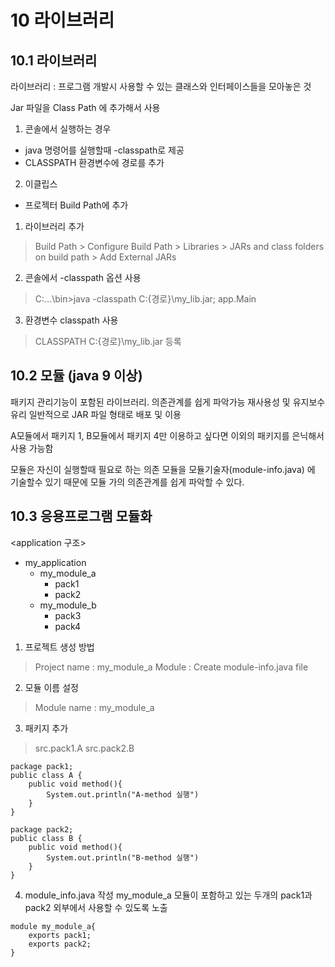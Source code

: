 # 10 라이브러리
## 10.1 라이브러리
라이브러리 : 프로그램 개발시 사용할 수 있는 클래스와 인터페이스들을 모아놓은 것 

Jar 파일을 Class Path 에 추가해서 사용
1) 콘솔에서 실행하는 경우
 * java 명령어를 실행할때 -classpath로 제공
 * CLASSPATH 환경변수에 경로를 추가
2) 이클립스
 * 프로젝터 Build Path에 추가

1) 라이브러리 추가
> Build Path > Configure Build Path > Libraries > JARs and class folders on build path > Add External JARs
2) 콘솔에서 -classpath 옵션 사용
> C:\...\bin>java -classpath C:\{경로}\my_lib.jar; app.Main
3) 환경변수 classpath 사용
> CLASSPATH C:\{경로}\my_lib.jar 등록

## 10.2 모듈 (java 9 이상)
패키지 관리기능이 포함된 라이브러리. 의존관계를 쉽게 파악가능
재사용성 및 유지보수 유리
일반적으로 JAR 파일 형태로 배포 및 이용

A모듈에서 패키지 1, B모듈에서 패키지 4만 이용하고 싶다면 이외의 패키지를 은닉해서 사용 가능함

모듈은 자신이 실행할때 필요로 하는 의존 모듈을 모듈기술자(module-info.java) 에 기술할수 있기 때문에 모듈 가의 의존관계를 쉽게 파악할 수 있다.

## 10.3 응용프로그램 모듈화
<application 구조>
* my_application 
    * my_module_a
      * pack1
      * pack2
    * my_module_b
      * pack3
      * pack4

1) 프로젝트 생성 방법
> Project name : my_module_a
> Module : Create module-info.java file
2) 모듈 이름 설정
> Module name : my_module_a
3) 패키지 추가
> src.pack1.A
> src.pack2.B
```
package pack1;
public class A {
	public void method(){
		System.out.println("A-method 실행")
	}
}
```
```
package pack2;
public class B {
	public void method(){
		System.out.println("B-method 실행")
	}
}
```
4) module_info.java 작성
my_module_a 모듈이 포함하고 있는 두개의 pack1과 pack2 외부에서 사용할 수 있도록 노출
```
module my_module_a{
	exports pack1;
	exports pack2;
}
```
